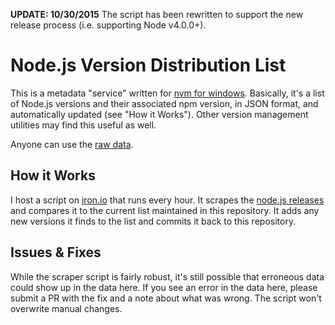 **UPDATE: 10/30/2015**
The script has been rewritten to support the new release process (i.e. supporting Node v4.0.0+).

# Node.js Version Distribution List

This is a metadata "service" written for [nvm for windows](https://github.com/coreybutler/nvm). Basically, it's a list of Node.js versions and their associated npm version, in JSON format, and automatically updated (see "How it Works"). Other version management utilities may find this useful as well.

Anyone can use the [raw data](https://raw.githubusercontent.com/coreybutler/nodedistro/master/nodeversions.json).

## How it Works

I host a script on [iron.io](http://iron.io) that runs every hour. It scrapes the [node.js releases](http://nodejs.org/dist/index.json) and compares it to the current list maintained in this repository. It adds any new versions it finds to the list and commits it back to this repository.

## Issues & Fixes

While the scraper script is fairly robust, it's still possible that erroneous data could show up in the data here. If you see an error in the data here, please submit a PR with the fix and a note about what was wrong. The script won't overwrite manual changes.
